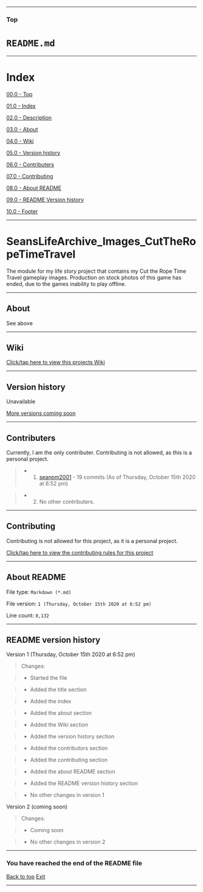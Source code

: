 
***

### Top

# `README.md`

***

# Index

[00.0 - Top](#Top)

[01.0 - Index](#Index)

[02.0 - Description](#SeansLifeArchive_Images_CutTheRopeTimeTravel)

[03.0 - About](#About)

[04.0 - Wiki](#Wiki)

[05.0 - Version history](#Version-history)

[06.0 - Contributers](#Contributers)

[07.0 - Contributing](#Contributing)

[08.0 - About README](#About-README)

[09.0 - README Version history](#README-version-history)

[10.0 - Footer](#You-have-reached-the-end-of-the-README-file)

***

# SeansLifeArchive_Images_CutTheRopeTimeTravel
The module for my life story project that contains my Cut the Rope Time Travel gameplay images. Production on stock photos of this game has ended, due to the games inability to play offline.

***

## About

See above

***

## Wiki

[Click/tap here to view this projects Wiki](https://github.com/seanpm2001/SeansLifeArchive_Images_CutTheRopeTimeTravel/wiki)

***

## Version history

Unavailable

[More versions coming soon](https://www.example.com)

***

## Contributers

Currently, I am the only contributer. Contributing is not allowed, as this is a personal project.

> * 1. [seanpm2001](https://github.com/seanpm2001/) - 19 commits (As of Thursday, October 15th 2020 at 6:52 pm)

> * 2. No other contributers.

***

## Contributing

Contributing is not allowed for this project, as it is a personal project.

[Click/tap here to view the contributing rules for this project](https://github.com/seanpm2001/SeansLifeArchive_Images_CutTheRopeTimeTravel/blob/master/CONTRIBUTING.md)

***

## About README

File type: `Markdown (*.md)`

File version: `1 (Thursday, October 15th 2020 at 6:52 pm)`

Line count: `0,132`

***

## README version history

Version 1 (Thursday, October 15th 2020 at 6:52 pm)

> Changes:

> * Started the file

> * Added the title section

> * Added the index

> * Added the about section

> * Added the Wiki section

> * Added the version history section

> * Added the contributors section

> * Added the contributing section

> * Added the about README section

> * Added the README version history section

> * No other changes in version 1

Version 2 (coming soon)

> Changes:

> * Coming soon

> * No other changes in version 2

***

### You have reached the end of the README file

[Back to top](#Top) [Exit](https://github.com)

***
